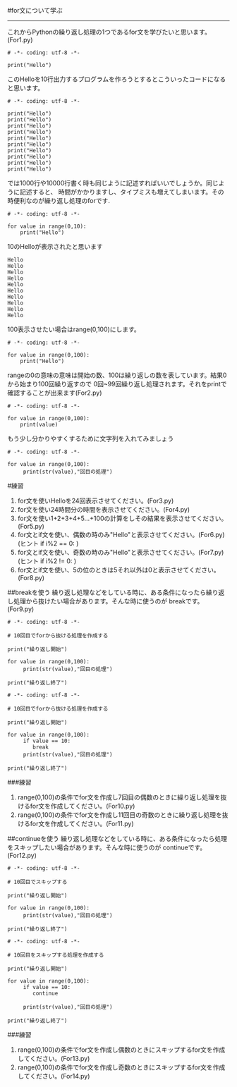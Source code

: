 #for文について学ぶ
* * * * *
これからPythonの繰り返し処理の1つであるfor文を学びたいと思います。(For1.py)

```
# -*- coding: utf-8 -*-

print("Hello")
```

このHelloを10行出力するプログラムを作ろうとするとこういったコードになると思います。

```
# -*- coding: utf-8 -*-

print("Hello")
print("Hello")
print("Hello")
print("Hello")
print("Hello")
print("Hello")
print("Hello")
print("Hello")
print("Hello")
print("Hello")
```

では1000行や10000行書く時も同じように記述すればいいでしょうか。同じように記述すると、
時間がかかりますし、タイプミスも増えてしまいます。その時便利なのが繰り返し処理のforです.

```
# -*- coding: utf-8 -*-

for value in range(0,10):
    print("Hello")
```

10のHelloが表示されたと思います

```
Hello
Hello
Hello
Hello
Hello
Hello
Hello
Hello
Hello
Hello
```

100表示させたい場合はrange(0,100)にします。

```
# -*- coding: utf-8 -*-

for value in range(0,100):
    print("Hello")
```

rangeの0の意味の意味は開始の数、100は繰り返しの数を表しています。結果0から始まり100回繰り返すので
0回~99回繰り返し処理されます。それをprintで確認することが出来ます(For2.py)

```
# -*- coding: utf-8 -*-

for value in range(0,100):
    print(value)
```

もう少し分かりやすくするために文字列を入れてみましょう

```
# -*- coding: utf-8 -*-

for value in range(0,100):
     print(str(value),"回目の処理")
```

#練習
1. for文を使いHelloを24回表示させてください。(For3.py)
2. for文を使い24時間分の時間を表示させてください。(For4.py)
3. for文を使い1+2+3+4+5...+100の計算をしその結果を表示させてください。(For5.py)
4. for文とif文を使い、偶数の時のみ"Hello"と表示させてください。(For6.py) (ヒント if i%2 == 0: )
5. for文とif文を使い、奇数の時のみ"Hello"と表示させてください。(For7.py) (ヒント if i%2 != 0: )
6. for文とif文を使い、5の位のときは5それ以外は0と表示させてください。(For8.py)

##breakを使う
繰り返し処理などをしている時に、ある条件になったら繰り返し処理から抜けたい場合があります。そんな時に使うのが
breakです。(For9.py)

```
# -*- coding: utf-8 -*-

# 10回目でforから抜ける処理を作成する

print("繰り返し開始")

for value in range(0,100):
     print(str(value),"回目の処理")

print("繰り返し終了")
```

```
# -*- coding: utf-8 -*-

# 10回目でforから抜ける処理を作成する

print("繰り返し開始")

for value in range(0,100):
     if value == 10:
        break
     print(str(value),"回目の処理")

print("繰り返し終了")
```

###練習
1. range(0,100)の条件でfor文を作成し7回目の偶数のときに繰り返し処理を抜けるfor文を作成してください。(For10.py)
2. range(0,100)の条件でfor文を作成し11回目の奇数のときに繰り返し処理を抜けるfor文を作成してください。(For11.py)

##continueを使う
繰り返し処理などをしている時に、ある条件になったら処理をスキップしたい場合があります。そんな時に使うのが
continueです。(For12.py)

```
# -*- coding: utf-8 -*-

# 10回目でスキップする

print("繰り返し開始")

for value in range(0,100):
     print(str(value),"回目の処理")

print("繰り返し終了")
```

```
# -*- coding: utf-8 -*-

# 10回目をスキップする処理を作成する

print("繰り返し開始")

for value in range(0,100):
     if value == 10:
        continue

     print(str(value),"回目の処理")

print("繰り返し終了")
```

###練習
1. range(0,100)の条件でfor文を作成し偶数のときにスキップするfor文を作成してください。(For13.py)
2. range(0,100)の条件でfor文を作成し奇数のときにスキップするfor文を作成してください。(For14.py)